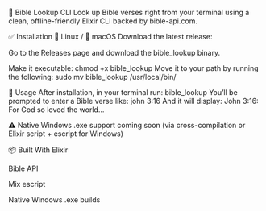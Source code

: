 📖 Bible Lookup CLI
Look up Bible verses right from your terminal using a clean, offline-friendly Elixir CLI backed by bible-api.com.

✅ Installation
🐧 Linux / 🍎 macOS
Download the latest release:

Go to the Releases page and download the bible_lookup binary.

Make it executable:
chmod +x bible_lookup
Move it to your path by running the following: 
sudo mv bible_lookup /usr/local/bin/


🧪 Usage
After installation, in your terminal run:
bible_lookup
You’ll be prompted to enter a Bible verse like:
john 3:16
And it will display:
John 3:16: For God so loved the world...

⚠️ Native Windows .exe support coming soon (via cross-compilation or Elixir script + escript for Windows)

📦 Built With
Elixir

Bible API

Mix escript


Native Windows .exe builds

